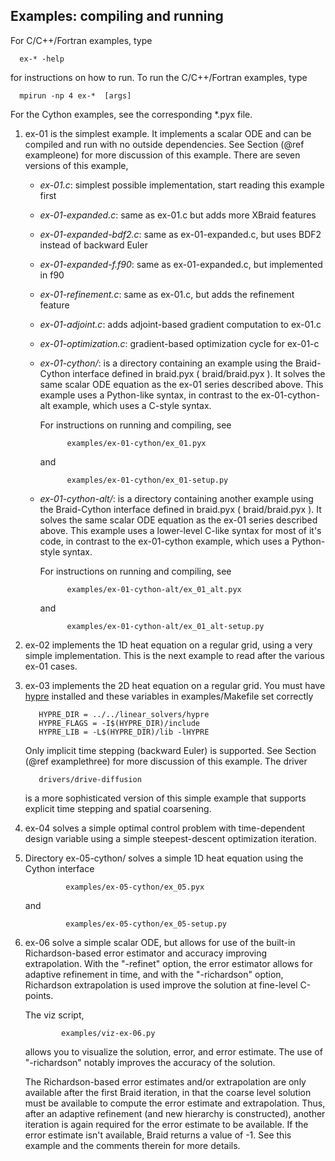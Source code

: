 ## Examples: compiling and running
<!--
  - Copyright (c) 2013, Lawrence Livermore National Security, LLC. 
  - Produced at the Lawrence Livermore National Laboratory. Written by 
  - Jacob Schroder, Rob Falgout, Tzanio Kolev, Ulrike Yang, Veselin 
  - Dobrev, et al. LLNL-CODE-660355. All rights reserved.
  - 
  - This file is part of XBraid. For support, post issues to the XBraid Github page.
  - 
  - This program is free software; you can redistribute it and/or modify it under
  - the terms of the GNU General Public License (as published by the Free Software
  - Foundation) version 2.1 dated February 1999.
  - 
  - This program is distributed in the hope that it will be useful, but WITHOUT ANY
  - WARRANTY; without even the IMPLIED WARRANTY OF MERCHANTABILITY or FITNESS FOR A
  - PARTICULAR PURPOSE. See the terms and conditions of the GNU General Public
  - License for more details.
  - 
  - You should have received a copy of the GNU Lesser General Public License along
  - with this program; if not, write to the Free Software Foundation, Inc., 59
  - Temple Place, Suite 330, Boston, MA 02111-1307 USA
 -->

For C/C++/Fortran examples, type

      ex-* -help

for instructions on how to run.  To run the C/C++/Fortran examples, type
   
      mpirun -np 4 ex-*  [args]

For the Cython examples, see the corresponding *.pyx file. 



1. ex-01 is the simplest example.  It implements a scalar ODE and can be
  compiled and run with no outside dependencies.  See Section (@ref exampleone)
  for more discussion of this example.  There are seven versions of this example,
  
    + *ex-01.c*:  simplest possible implementation, start reading this example first
    
    + *ex-01-expanded.c*:  same as ex-01.c but adds more XBraid features
    
    + *ex-01-expanded-bdf2.c*:  same as ex-01-expanded.c, but uses BDF2 instead 
      of backward Euler
    
    + *ex-01-expanded-f.f90*:  same as ex-01-expanded.c, but implemented in f90

    + *ex-01-refinement.c*: same as ex-01.c, but adds the refinement feature

    + *ex-01-adjoint.c*: adds adjoint-based gradient computation to ex-01.c

    + *ex-01-optimization.c*: gradient-based optimization cycle for ex-01-c

    + *ex-01-cython/*: is a  directory containing an example using the Braid-Cython
       interface defined in braid.pyx ( braid/braid.pyx ).  It solves the same
       scalar ODE equation as the ex-01 series described above.  This example uses
       a Python-like syntax, in contrast to the ex-01-cython-alt example, which uses
       a C-style syntax.
    
       For instructions on running and compiling, see 
       
                examples/ex-01-cython/ex_01.pyx
       
       and
       
                examples/ex-01-cython/ex_01-setup.py
   
    + *ex-01-cython-alt/*: is a directory containing another example using the
      Braid-Cython interface defined in braid.pyx ( braid/braid.pyx ).  It solves
      the same scalar ODE equation as the ex-01 series described above.  This example
      uses a lower-level C-like syntax for most of it's code, in contrast to the 
      ex-01-cython example, which uses a Python-style syntax.  
      
      For instructions on running and compiling, see
      
                examples/ex-01-cython-alt/ex_01_alt.pyx
      
      and
      
                examples/ex-01-cython-alt/ex_01_alt-setup.py
   
2. ex-02 implements the 1D heat equation on a regular grid, using a very simple
   implementation.  This is the next example to read after the various ex-01
   cases.

3. ex-03 implements the 2D heat equation on a regular grid.  You must have
   [hypre](https://computation.llnl.gov/project/linear_solvers/software.php)
   installed and these variables in examples/Makefile set correctly
    
          HYPRE_DIR = ../../linear_solvers/hypre
          HYPRE_FLAGS = -I$(HYPRE_DIR)/include
          HYPRE_LIB = -L$(HYPRE_DIR)/lib -lHYPRE

   Only implicit time stepping (backward Euler) is supported.  See Section
   (@ref examplethree) for more discussion of this example.  The driver

          drivers/drive-diffusion
   
   is a more sophisticated version of this simple example that supports
   explicit time stepping and spatial coarsening.

4. ex-04 solves a simple optimal control problem with time-dependent design variable
   using a simple steepest-descent optimization iteration.  
   
5. Directory ex-05-cython/  solves a simple 1D heat equation using the Cython interface 
   
                examples/ex-05-cython/ex_05.pyx
      
      and
      
                examples/ex-05-cython/ex_05-setup.py

6. ex-06 solve a simple scalar ODE, but allows for use of the built-in
   Richardson-based error estimator and accuracy improving extrapolation. With
   the "-refinet" option, the error estimator allows for adaptive refinement in
   time, and with the "-richardson" option, Richardson extrapolation is used
   improve the solution at fine-level C-points. 

   The viz script, 
               
               examples/viz-ex-06.py
   
   allows you to visualize the solution, error, and error estimate.  The use of
   "-richardson" notably improves the accuracy of the solution.
    
   The Richardson-based error estimates and/or extrapolation are only available
   after the first Braid iteration, in that the coarse level solution must be
   available to compute the error estimate and extrapolation.  Thus, after an
   adaptive refinement (and new hierarchy is constructed), another iteration is
   again required for the error estimate to be available.  If the error
   estimate isn't available, Braid returns a value of -1.  See this example and
   the comments therein for more details.

